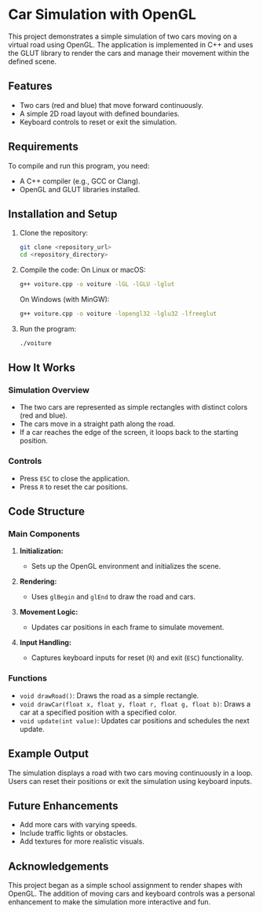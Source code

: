 # Car Simulation with OpenGL

This project demonstrates a simple simulation of two cars moving on a virtual road using OpenGL. The application is implemented in C++ and uses the GLUT library to render the cars and manage their movement within the defined scene.

## Features
- Two cars (red and blue) that move forward continuously.
- A simple 2D road layout with defined boundaries.
- Keyboard controls to reset or exit the simulation.

## Requirements
To compile and run this program, you need:
- A C++ compiler (e.g., GCC or Clang).
- OpenGL and GLUT libraries installed.

## Installation and Setup
1. Clone the repository:
   ```bash
   git clone <repository_url>
   cd <repository_directory>
   ```

2. Compile the code:
   On Linux or macOS:
   ```bash
   g++ voiture.cpp -o voiture -lGL -lGLU -lglut
   ```
   On Windows (with MinGW):
   ```bash
   g++ voiture.cpp -o voiture -lopengl32 -lglu32 -lfreeglut
   ```

3. Run the program:
   ```bash
   ./voiture
   ```

## How It Works
### Simulation Overview
- The two cars are represented as simple rectangles with distinct colors (red and blue).
- The cars move in a straight path along the road.
- If a car reaches the edge of the screen, it loops back to the starting position.

### Controls
- Press `ESC` to close the application.
- Press `R` to reset the car positions.

## Code Structure
### Main Components
1. **Initialization:**
   - Sets up the OpenGL environment and initializes the scene.
   
2. **Rendering:**
   - Uses `glBegin` and `glEnd` to draw the road and cars.

3. **Movement Logic:**
   - Updates car positions in each frame to simulate movement.

4. **Input Handling:**
   - Captures keyboard inputs for reset (`R`) and exit (`ESC`) functionality.

### Functions
- `void drawRoad()`: Draws the road as a simple rectangle.
- `void drawCar(float x, float y, float r, float g, float b)`: Draws a car at a specified position with a specified color.
- `void update(int value)`: Updates car positions and schedules the next update.

## Example Output
The simulation displays a road with two cars moving continuously in a loop. Users can reset their positions or exit the simulation using keyboard inputs.

## Future Enhancements
- Add more cars with varying speeds.
- Include traffic lights or obstacles.
- Add textures for more realistic visuals.


## Acknowledgements
This project began as a simple school assignment to render shapes with OpenGL. The addition of moving cars and keyboard controls was a personal enhancement to make the simulation more interactive and fun.

